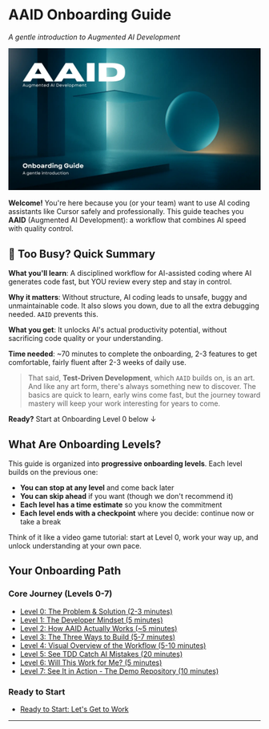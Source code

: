 # AAID Onboarding Guide

_A gentle introduction to Augmented AI Development_

![AAID Onboarding Guide](../../assets/onboarding/guide.webp)

**Welcome!** You're here because you (or your team) want to use AI coding assistants like Cursor safely and professionally. This guide teaches you **AAID** (Augmented AI Development): a workflow that combines AI speed with quality control.

## 🚀 Too Busy? Quick Summary

**What you'll learn**: A disciplined workflow for AI-assisted coding where AI generates code fast, but YOU review every step and stay in control.

**Why it matters**: Without structure, AI coding leads to unsafe, buggy and unmaintainable code. It also slows you down, due to all the extra debugging needed. `AAID` prevents this.

**What you get**: It unlocks AI's actual productivity potential, without sacrificing code quality or your understanding.

**Time needed**: ~70 minutes to complete the onboarding, 2-3 features to get comfortable, fairly fluent after 2-3 weeks of daily use.

> That said, **Test-Driven Development**, which `AAID` builds on, is an art. And like any art form, there's always something new to discover. The basics are quick to learn, early wins come fast, but the journey toward mastery will keep your work interesting for years to come.

**Ready?** Start at Onboarding Level 0 below ↓

## What Are Onboarding Levels?

This guide is organized into **progressive onboarding levels**. Each level builds on the previous one:

- **You can stop at any level** and come back later
- **You can skip ahead** if you want (though we don't recommend it)
- **Each level has a time estimate** so you know the commitment
- **Each level ends with a checkpoint** where you decide: continue now or take a break

Think of it like a video game tutorial: start at Level 0, work your way up, and unlock understanding at your own pace.

## Your Onboarding Path

### Core Journey (Levels 0-7)

- [Level 0: The Problem & Solution (2-3 minutes)](./levels/0.md)
- [Level 1: The Developer Mindset (5 minutes)](./levels/1.md)
- [Level 2: How AAID Actually Works (~5 minutes)](./levels/2.md)
- [Level 3: The Three Ways to Build (5-7 minutes)](./levels/3.md)
- [Level 4: Visual Overview of the Workflow (5-10 minutes)](./levels/4.md)
- [Level 5: See TDD Catch AI Mistakes (20 minutes)](./levels/5.md)
- [Level 6: Will This Work for Me? (5 minutes)](./levels/6.md)
- [Level 7: See It in Action - The Demo Repository (10 minutes)](./levels/7.md)

### Ready to Start

- [Ready to Start: Let's Get to Work](./levels/get-started.md)

---

